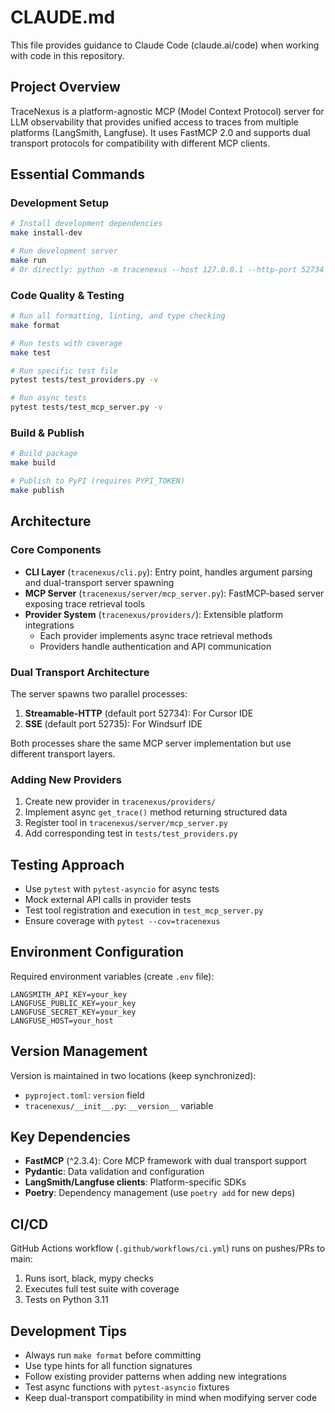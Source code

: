 # CLAUDE.md

This file provides guidance to Claude Code (claude.ai/code) when working with code in this repository.

## Project Overview

TraceNexus is a platform-agnostic MCP (Model Context Protocol) server for LLM observability that provides unified access to traces from multiple platforms (LangSmith, Langfuse). It uses FastMCP 2.0 and supports dual transport protocols for compatibility with different MCP clients.

## Essential Commands

### Development Setup
```bash
# Install development dependencies
make install-dev

# Run development server
make run
# Or directly: python -m tracenexus --host 127.0.0.1 --http-port 52734 --sse-port 52735
```

### Code Quality & Testing
```bash
# Run all formatting, linting, and type checking
make format

# Run tests with coverage
make test

# Run specific test file
pytest tests/test_providers.py -v

# Run async tests
pytest tests/test_mcp_server.py -v
```

### Build & Publish
```bash
# Build package
make build

# Publish to PyPI (requires PYPI_TOKEN)
make publish
```

## Architecture

### Core Components
- **CLI Layer** (`tracenexus/cli.py`): Entry point, handles argument parsing and dual-transport server spawning
- **MCP Server** (`tracenexus/server/mcp_server.py`): FastMCP-based server exposing trace retrieval tools
- **Provider System** (`tracenexus/providers/`): Extensible platform integrations
  - Each provider implements async trace retrieval methods
  - Providers handle authentication and API communication

### Dual Transport Architecture
The server spawns two parallel processes:
1. **Streamable-HTTP** (default port 52734): For Cursor IDE
2. **SSE** (default port 52735): For Windsurf IDE

Both processes share the same MCP server implementation but use different transport layers.

### Adding New Providers
1. Create new provider in `tracenexus/providers/`
2. Implement async `get_trace()` method returning structured data
3. Register tool in `tracenexus/server/mcp_server.py`
4. Add corresponding test in `tests/test_providers.py`

## Testing Approach

- Use `pytest` with `pytest-asyncio` for async tests
- Mock external API calls in provider tests
- Test tool registration and execution in `test_mcp_server.py`
- Ensure coverage with `pytest --cov=tracenexus`

## Environment Configuration

Required environment variables (create `.env` file):
```
LANGSMITH_API_KEY=your_key
LANGFUSE_PUBLIC_KEY=your_key
LANGFUSE_SECRET_KEY=your_key
LANGFUSE_HOST=your_host
```

## Version Management

Version is maintained in two locations (keep synchronized):
- `pyproject.toml`: `version` field
- `tracenexus/__init__.py`: `__version__` variable

## Key Dependencies

- **FastMCP** (^2.3.4): Core MCP framework with dual transport support
- **Pydantic**: Data validation and configuration
- **LangSmith/Langfuse clients**: Platform-specific SDKs
- **Poetry**: Dependency management (use `poetry add` for new deps)

## CI/CD

GitHub Actions workflow (`.github/workflows/ci.yml`) runs on pushes/PRs to main:
1. Runs isort, black, mypy checks
2. Executes full test suite with coverage
3. Tests on Python 3.11

## Development Tips

- Always run `make format` before committing
- Use type hints for all function signatures
- Follow existing provider patterns when adding new integrations
- Test async functions with `pytest-asyncio` fixtures
- Keep dual-transport compatibility in mind when modifying server code